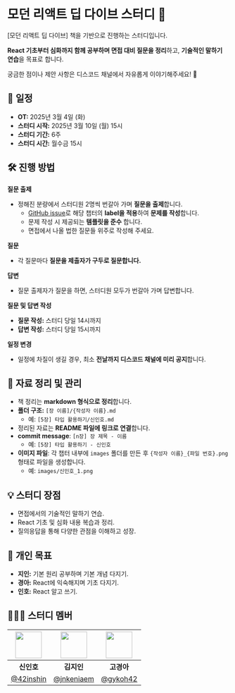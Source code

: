 # 모던 리액트 딥 다이브 스터디 🚀

[모던 리액트 딥 다이브] 책을 기반으로 진행하는 스터디입니다.

**React 기초부터 심화까지 함께 공부하며 면접 대비 질문을 정리**하고, **기술적인 말하기 연습**을 목표로 합니다.

궁금한 점이나 제안 사항은 디스코드 채널에서 자유롭게 이야기해주세요! 🎉

## 📅 일정

- **OT:** 2025년 3월 4일 (화)
- **스터디 시작:** 2025년 3월 10일 (월) 15시
- **스터디 기간:** 6주
- **스터디 시간:** 월수금 15시

## 🛠 진행 방법

**질문 출제**

- 정해진 분량에서 스터디원 2명씩 번갈아 가며 **질문을 출제**합니다.
  - [GitHub issue](https://github.com/Frontend-Gang-Study/modern-react-deep-dive/issues)로 해당 챕터의 **label을 적용**하여 **문제를 작성**합니다.
  - 문제 작성 시 제공되는 **템플릿을 준수** 합니다.
  - 면접에서 나올 법한 질문들 위주로 작성해 주세요.

**질문**

- 각 질문마다 **질문을 제출자가 구두로 질문합니다.**

**답변**

- 질문 출제자가 질문을 하면, 스터디원 모두가 번갈아 가며 답변합니다.

**질문 및 답변 작성**

- **질문 작성:** 스터디 당일 14시까지
- **답변 작성:** 스터디 당일 15시까지

**일정 변경**

- 일정에 차질이 생길 경우, 최소 **전날까지 디스코드 채널에 미리 공지**합니다.

## 📖 자료 정리 및 관리

- 책 정리는 **markdown 형식으로 정리**합니다.
- **폴더 구조:** `[장 이름]/{작성자 이름}.md`
  - 예: `[5장] 타입 활용하기/신인호.md`
- 정리된 자료는 **README 파일에 링크로 연결**합니다.
- **commit message**: `[n장] 장 제목 - 이름`
  - 예: `[5장] 타입 활용하기 - 신인호`
- **이미지 파일**: 각 챕터 내부에 `images` 폴더를 만든 후 `{작성자 이름}_{파일 번호}.png` 형태로 파일을 생성합니다.
  - 예: `images/신인호_1.png`

## 💡 스터디 장점

- 면접에서의 기술적인 말하기 연습.
- React 기초 및 심화 내용 복습과 정리.
- 질의응답을 통해 다양한 관점을 이해하고 성장.

## 🎯 개인 목표

- **지인:** 기본 원리 공부하며 기본 개념 다지기.
- **경아:** React에 익숙해지며 기초 다지기.
- **인호:** React 알고 쓰기.
             

## 🧑🏻‍🚀 스터디 멤버

| <img width="60px" src="https://avatars.githubusercontent.com/u/72684256?v=4"> | <img width="60px" src="https://avatars.githubusercontent.com/u/80810728?v=4"> | <img width="60px" src="https://avatars.githubusercontent.com/u/114395888?v=4"> |
| :-------------------------------------------------------------------------: | :-------------------------------------------------------------------------: | :-------------------------------------------------------------------------: |
| **신인호**                                                                | **김지인**                                                                | **고경아**                                                                |
| [@42inshin](https://github.com/42inshin)                                   | [@jnkeniaem](https://github.com/jnkeniaem)                                  | [@gykoh42](https://github.com/gykoh42)                                    |
